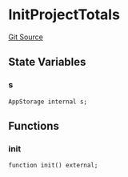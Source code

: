 # InitProjectTotals
[Git Source](https://github.com/KlimaDAO/klimadao-solidity/blob/d2235caa445c673ffcb1a4a1d8c97c8c3cba5198/src/infinity/init/InitProjectTotals.sol)


## State Variables
### s

```solidity
AppStorage internal s;
```


## Functions
### init


```solidity
function init() external;
```

